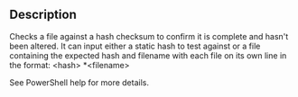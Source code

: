 ## Description
Checks a file against a hash checksum to confirm it is complete and hasn't been altered.
It can input either a static hash to test against or a file containing the expected hash
and filename with each file on its own line in the format:
\<hash\> \*\<filename\>

See PowerShell help for more details.
